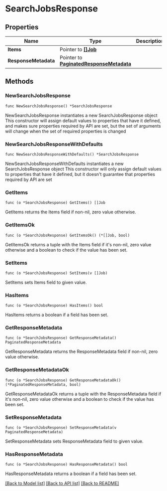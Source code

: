 # SearchJobsResponse

## Properties

Name | Type | Description | Notes
------------ | ------------- | ------------- | -------------
**Items** | Pointer to [**[]Job**](Job.md) |  | [optional] 
**ResponseMetadata** | Pointer to [**PaginatedResponseMetadata**](PaginatedResponseMetadata.md) |  | [optional] 

## Methods

### NewSearchJobsResponse

`func NewSearchJobsResponse() *SearchJobsResponse`

NewSearchJobsResponse instantiates a new SearchJobsResponse object
This constructor will assign default values to properties that have it defined,
and makes sure properties required by API are set, but the set of arguments
will change when the set of required properties is changed

### NewSearchJobsResponseWithDefaults

`func NewSearchJobsResponseWithDefaults() *SearchJobsResponse`

NewSearchJobsResponseWithDefaults instantiates a new SearchJobsResponse object
This constructor will only assign default values to properties that have it defined,
but it doesn't guarantee that properties required by API are set

### GetItems

`func (o *SearchJobsResponse) GetItems() []Job`

GetItems returns the Items field if non-nil, zero value otherwise.

### GetItemsOk

`func (o *SearchJobsResponse) GetItemsOk() (*[]Job, bool)`

GetItemsOk returns a tuple with the Items field if it's non-nil, zero value otherwise
and a boolean to check if the value has been set.

### SetItems

`func (o *SearchJobsResponse) SetItems(v []Job)`

SetItems sets Items field to given value.

### HasItems

`func (o *SearchJobsResponse) HasItems() bool`

HasItems returns a boolean if a field has been set.

### GetResponseMetadata

`func (o *SearchJobsResponse) GetResponseMetadata() PaginatedResponseMetadata`

GetResponseMetadata returns the ResponseMetadata field if non-nil, zero value otherwise.

### GetResponseMetadataOk

`func (o *SearchJobsResponse) GetResponseMetadataOk() (*PaginatedResponseMetadata, bool)`

GetResponseMetadataOk returns a tuple with the ResponseMetadata field if it's non-nil, zero value otherwise
and a boolean to check if the value has been set.

### SetResponseMetadata

`func (o *SearchJobsResponse) SetResponseMetadata(v PaginatedResponseMetadata)`

SetResponseMetadata sets ResponseMetadata field to given value.

### HasResponseMetadata

`func (o *SearchJobsResponse) HasResponseMetadata() bool`

HasResponseMetadata returns a boolean if a field has been set.


[[Back to Model list]](../README.md#documentation-for-models) [[Back to API list]](../README.md#documentation-for-api-endpoints) [[Back to README]](../README.md)


